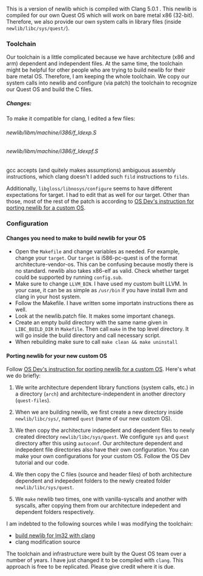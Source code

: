 This is a version of newlib which is compiled with Clang 5.0.1 . This newlib is  compiled for our own Quest OS which will work on bare metal x86 (32-bit). Therefore, we also provide our own system calls in library files (inside `newlib/libc/sys/quest/`).

### Toolchain
Our toolchain is a little complicated because we have architecture (x86 and arm) dependent and independent files. At the same time, the toolchain might be helpful for other people who are trying to build newlib for their bare metal OS. Therefore, I am keeping the whole toolchain. We copy our system calls into newlib and configure (via patch) the toolchain to recognize our Quest OS and build the C files.

##### Changes:
To make it compatible for clang, I edited a few files:

###### newlib/libm/machine/i386/f_ldexp.S
###### newlib/libm/machine/i386/f_ldexpf.S
gcc accepts (and quitely makes assumptions) ambiguous assembly instructions, which clang doesn't I added such `fild` instructions to `filds`.

Additionally, `libgloss/libnosys/configure` seems to have different expectations for target. I had to edit that as well for our target. Other than those, most of the rest of the patch is according to [OS Dev's instruction for porting newlib for a custom OS](https://wiki.osdev.org/Porting_Newlib).

### Configuration

#### Changes you need to make to build newlib for your OS

- Open the `Makefile` and change variables as needed. For example, change your `target`. Our `target` is i586-pc-quest is of the format architecture-vendor-os. This can be confusing because mostly there is no standard. newlib also takes x86-elf as valid. Check whether target could be supported by running `config.sub`.
- Make sure to change `LLVM_BIN`. I have used my custom built LLVM. In your case, it can be as simple as `/usr/bin` if you have install llvm and clang in your host system.
- Follow the Makefile. I have written some importatn instructions there as well.
- Look at the newlib.patch file. It makes some important chanegs.
- Create an empty build directory with the same name given in `LIBC_BUILD_DIR` in `Makefile`. Then call `make` in the top level directory. It will go inside the build directory and call necessary script.
- When rebuilding make sure to call `make clean && make uninstall`

#### Porting newlib for your new custom OS
Follow [OS Dev's instruction for porting newlib for a custom OS](https://wiki.osdev.org/Porting_Newlib). Here's what we do briefly:

1. We write architecture dependent library functions (system calls, etc.) in a directory (`arch`) and architecture-independent in another directory (`quest-files`). 

2. When we are building newlib, we first create a new directory inside `newlib/libc/sys/`, named `quest` (name of our new custom OS).

3. We then copy the architecture indepedent and dependent files to newly created directory `newlib/libc/sys/quest`. We configure `sys` and `quest` directory after this using `autoconf`. Our architecture dependent and indepedent file directories also have their own configuration. You can make your own configurations for your custom OS. Follow the OS Dev tutorial and our code.

4. We then copy the C files (source and header files) of both architecture dependent and indepedent folders to the newly created folder `newlib/libc/sys/quest`.

5. We `make` newlib two times, one with vanilla-syscalls and another with syscalls, after copying them from our architecture indepedent and dependent folders respectively.

I am indebted to the following sources while I was modifying the toolchain:

- [build newlib for lm32 with clang](https://github.com/jpbonn/Newlib-build-scripts/blob/master/Makefile)
- clang modification source

The toolchain and infrastructure were built by the Quest OS team over a number of years. I have just changed it to be compiled with `clang`. This approach is free to be replicated. Please give credit where it is due.